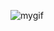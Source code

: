 ![mygif](https://gifs.obs.ru-moscow-1.hc.sbercloud.ru/c2a2499a0f1aec1d988fcc9ce76d54ec870de15b8c2ef590f261da9232f1fce0.gif)
